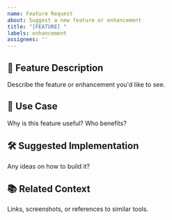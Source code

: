 ```yaml
---
name: Feature Request
about: Suggest a new feature or enhancement
title: "[FEATURE] "
labels: enhancement
assignees: ''
---
```


## 🚀 Feature Description
Describe the feature or enhancement you'd like to see.

## 🧩 Use Case
Why is this feature useful? Who benefits?

## 🛠️ Suggested Implementation
Any ideas on how to build it?

## 📚 Related Context
Links, screenshots, or references to similar tools.
